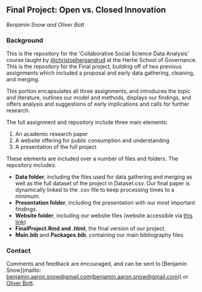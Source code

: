 ## Final Project: Open vs. Closed Innovation
*Benjamin Snow and Oliver Bott*

### Background

This is the repository for the 'Collaborative Social Science Data Analysis' course taught by [@christophergandrud](https://github.com/christophergandrud) at the Hertie School of Governance.  This is the repository for the Final project, building off of two previous assignments which included a proposal and early data gathering, cleaning, and merging.    

This portion encapsulates all three assignments, and introduces the topic and literature, outlines our model and methods, displays our findings, and offers analysis and suggestions of early implications and calls for further research. 

The full assignment and repository include three main elements:

1. An academic research paper 
2. A website offering for public consumption and understanding
3. A presentation of the full project

These elements are included over a number of files and folders.  The repository includes:

- **Data folder**, including the files used for data gathering and merging as well as the full dataset of the project in Dataset.csv. Our final paper is dynamically linked to the .csv file to keep processing times to a minimum.
- **Presentation folder**,  including the presentation with our most important findings.
- **Website folder**, including our website files (website accessible via [this link](http://oliverbott.github.io/Final_Project/))
- **FinalProject.Rmd and .html**, the final version of our project.
- **Main.bib** and **Packages.bib**, containing our main bibliography files.

### Contact
Comments and feedback are encouraged, and can be sent to [Benjamin Snow](mailto: benjamin.aaron.snow@gmail.com(benjamin.aaron.snow@gmail.com)) or [Oliver Bott](mailto:o.bott@mpp.hertie-school.org(o.bott@mpp.hertie-school.org)).
